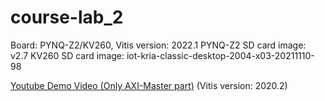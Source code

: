 # course-lab_2
Board: PYNQ-Z2/KV260, Vitis version: 2022.1
PYNQ-Z2 SD card image: v2.7
KV260 SD card image: iot-kria-classic-desktop-2004-x03-20211110-98

[Youtube Demo Video (Only AXI-Master part)](https://youtu.be/314ENX1QMjo) (Vitis version: 2020.2)
